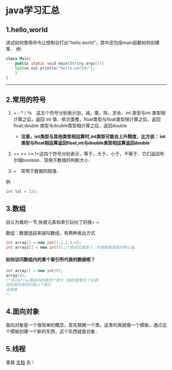 java学习汇总
===

1.hello,world
---
讲述如何使用命令让控制台打出"hello,world"，其中还包括main函数如何创建等．
例:
```java
class Main{
    public static void main(String args[]){
    System.out.println("hello,world!");
    }
}

```

***

2.常用的符号
---

1. \+  - * / ％　这五个符号分别表示加，减，乘，除，求余，int 类型与int 类型相计算之后，返回 int 值．依次类推，float类型与float类型相计算之后，返回float,double 类型与double类型相计算之后，返回double 

    + **注意，int类型与其他类型相运算时,int类型可能会上升精度，比方说： int类型与float相运算返回float,int与double类型相运算返回double**

2. == >= <= !=这四个符号分别表示，等于，大于，小于，不等于．它们返回布尔值boolean．常用于数值的判断大小．

3. =　常用于数据的赋值．
 
例
 
 ```java
int lol = 233;
 ```
3.数组
---

自认为难的一节,快被元素和索引玩吐了的我= =

数组：数据连起来就叫数组，有两种表达方式

``` java
int array[] = new int{3,1,2,5,6};
int array1[] = new int[5];//数组长度是５，内容都是类型的默认值．
```
####  如何访问数组内的某个索引所代表的数据呢？

```java
int array[] = new int[8];
array[4];
/*访问array数组内的第四个索引（喵的是第五个元素）
但如果你想访问第八个索引
会报错
*/
```

4.面向对象
---

面向对象是一个很简单的概念，首先根据一个类，这里的类就像一个模板，通过这个模板创建一个新的东西，这个东西就是对象．

5.线程
---
查我 [文档](java.lang.Thread.md) 去！
